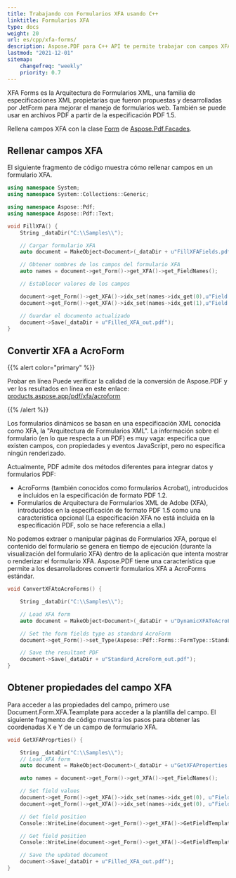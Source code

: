 ```yaml
---
title: Trabajando con Formularios XFA usando C++
linktitle: Formularios XFA
type: docs
weight: 20
url: es/cpp/xfa-forms/
description: Aspose.PDF para C++ API te permite trabajar con campos XFA y XFA Acroform en un documento PDF. El Aspose.PDF.Facades.
lastmod: "2021-12-01"
sitemap:
    changefreq: "weekly"
    priority: 0.7
---
```


XFA Forms es la Arquitectura de Formularios XML, una familia de especificaciones XML propietarias que fueron propuestas y desarrolladas por JetForm para mejorar el manejo de formularios web. También se puede usar en archivos PDF a partir de la especificación PDF 1.5.

Rellena campos XFA con la clase [Form](https://reference.aspose.com/pdf/cpp/class/aspose.pdf.facades.form/) de [Aspose.Pdf.Facades](https://reference.aspose.com/pdf/cpp/namespace/aspose.pdf.facades).

## Rellenar campos XFA

El siguiente fragmento de código muestra cómo rellenar campos en un formulario XFA.

```cpp
using namespace System;
using namespace System::Collections::Generic;

using namespace Aspose::Pdf;
using namespace Aspose::Pdf::Text;

void FillXFA() {
    String _dataDir("C:\\Samples\\");

    // Cargar formulario XFA
    auto document = MakeObject<Document>(_dataDir + u"FillXFAFields.pdf");

    // Obtener nombres de los campos del formulario XFA
    auto names = document->get_Form()->get_XFA()->get_FieldNames();

    // Establecer valores de los campos

    document->get_Form()->get_XFA()->idx_set(names->idx_get(0),u"Field 0");
    document->get_Form()->get_XFA()->idx_set(names->idx_get(1),u"Field 1");

    // Guardar el documento actualizado
    document->Save(_dataDir + u"Filled_XFA_out.pdf");
}
```

## Convertir XFA a AcroForm

{{% alert color="primary" %}}

Probar en línea
Puede verificar la calidad de la conversión de Aspose.PDF y ver los resultados en línea en este enlace: [products.aspose.app/pdf/xfa/acroform](https://products.aspose.app/pdf/xfa/acroform)

{{% /alert %}}

Los formularios dinámicos se basan en una especificación XML conocida como XFA, la "Arquitectura de Formularios XML". La información sobre el formulario (en lo que respecta a un PDF) es muy vaga: especifica que existen campos, con propiedades y eventos JavaScript, pero no especifica ningún renderizado.

Actualmente, PDF admite dos métodos diferentes para integrar datos y formularios PDF:

- AcroForms (también conocidos como formularios Acrobat), introducidos e incluidos en la especificación de formato PDF 1.2.
- Formularios de Arquitectura de Formularios XML de Adobe (XFA), introducidos en la especificación de formato PDF 1.5 como una característica opcional (La especificación XFA no está incluida en la especificación PDF, solo se hace referencia a ella.)

No podemos extraer o manipular páginas de Formularios XFA, porque el contenido del formulario se genera en tiempo de ejecución (durante la visualización del formulario XFA) dentro de la aplicación que intenta mostrar o renderizar el formulario XFA. Aspose.PDF tiene una característica que permite a los desarrolladores convertir formularios XFA a AcroForms estándar.

```cpp
void ConvertXFAtoAcroForms() {

    String _dataDir("C:\\Samples\\");

    // Load XFA form
    auto document = MakeObject<Document>(_dataDir + u"DynamicXFAToAcroForm.pdf");

    // Set the form fields type as standard AcroForm
    document->get_Form()->set_Type(Aspose::Pdf::Forms::FormType::Standard);

    // Save the resultant PDF
    document->Save(_dataDir + u"Standard_AcroForm_out.pdf");
}
```

## Obtener propiedades del campo XFA

Para acceder a las propiedades del campo, primero use Document.Form.XFA.Teamplate para acceder a la plantilla del campo. El siguiente fragmento de código muestra los pasos para obtener las coordenadas X e Y de un campo de formulario XFA.

```cpp
void GetXFAProprties() {

    String _dataDir("C:\\Samples\\");
    // Load XFA form
    auto document = MakeObject<Document>(_dataDir + u"GetXFAProperties.pdf");

    auto names = document->get_Form()->get_XFA()->get_FieldNames();

    // Set field values
    document->get_Form()->get_XFA()->idx_set(names->idx_get(0), u"Field 0");
    document->get_Form()->get_XFA()->idx_set(names->idx_get(0), u"Field 1");

    // Get field position
    Console::WriteLine(document->get_Form()->get_XFA()->GetFieldTemplate(names[0])->get_Attributes()->idx_get(u"x")->get_Value());

    // Get field position
    Console::WriteLine(document->get_Form()->get_XFA()->GetFieldTemplate(names[0])->get_Attributes()->idx_get(u"y")->get_Value());

    // Save the updated document
    document->Save(_dataDir + u"Filled_XFA_out.pdf");
}
```